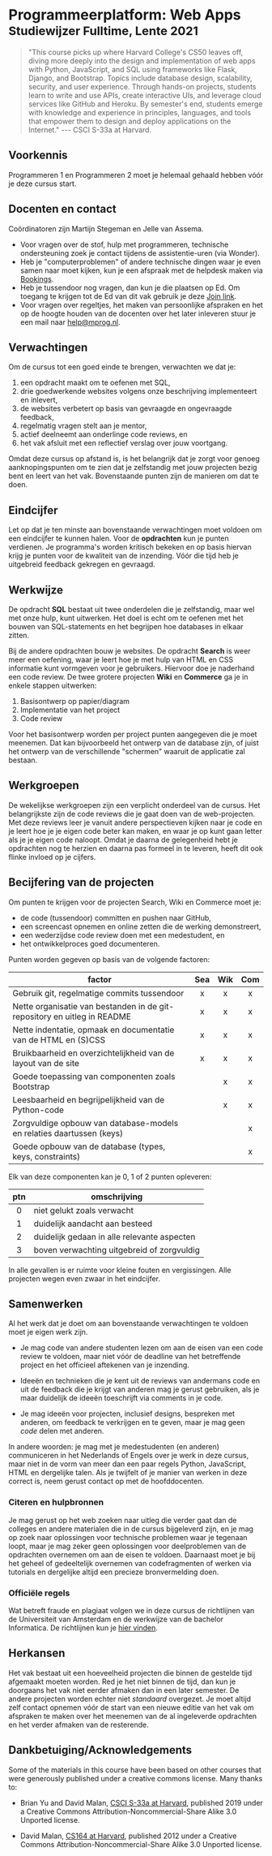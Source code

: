 # Programmeerplatform: Web Apps<br><small>Studiewijzer Fulltime, Lente 2021</small>

> "This course picks up where Harvard College's CS50 leaves off, diving more deeply into the design and implementation of web apps with Python, JavaScript, and SQL using frameworks like Flask, Django, and Bootstrap. Topics include database design, scalability, security, and user experience. Through hands-on projects, students learn to write and use APIs, create interactive UIs, and leverage cloud services like GitHub and Heroku. By semester's end, students emerge with knowledge and experience in principles, languages, and tools that empower them to design and deploy applications on the Internet." --- CSCI S-33a at Harvard.


## Voorkennis

Programmeren 1 en Programmeren 2 moet je helemaal gehaald hebben vóór je deze cursus start.


## Docenten en contact

Coördinatoren zijn Martijn Stegeman en Jelle van Assema.

- Voor vragen over de stof, hulp met programmeren, technische ondersteuning zoek je contact tijdens de assistentie-uren (via Wonder).
- Heb je "computerproblemen" of andere technische dingen waar je even samen naar moet kijken, kun je een afspraak met de helpdesk maken via [Bookings](https://outlook.office365.com/owa/calendar/Programmeerbalie@Amsuni.onmicrosoft.com/bookings/s/eZ-DCn7rb0aul2G7UyseaA2).
- Heb je tussendoor nog vragen, dan kun je die plaatsen op Ed. Om toegang te krijgen tot de Ed van dit vak gebruik je deze [Join link](https://edstem.org/us/join/5m2rPr).
- Voor vragen over regeltjes, het maken van persoonlijke afspraken en het op de hoogte houden van de docenten over het later inleveren stuur je een mail naar <help@mprog.nl>.


## Verwachtingen

Om de cursus tot een goed einde te brengen, verwachten we dat je:

1. een opdracht maakt om te oefenen met SQL,
1. drie goedwerkende websites volgens onze beschrijving implementeert en inlevert,
1. de websites verbetert op basis van gevraagde en ongevraagde feedback,
1. regelmatig vragen stelt aan je mentor,
1. actief deelneemt aan onderlinge code reviews, en
1. het vak afsluit met een reflectief verslag over jouw voortgang.

Omdat deze cursus op afstand is, is het belangrijk dat je zorgt voor genoeg aanknopingspunten om te zien dat je zelfstandig met jouw projecten bezig bent en leert van het vak. Bovenstaande punten zijn de manieren om dat te doen.


## Eindcijfer

Let op dat je ten minste aan bovenstaande verwachtingen moet voldoen om een eindcijfer te kunnen halen. Voor de **opdrachten** kun je punten verdienen. Je programma's worden kritisch bekeken en op basis hiervan krijg je punten voor de kwaliteit van de inzending. Vóór die tijd heb je uitgebreid feedback gekregen en gevraagd.


## Werkwijze

De opdracht **SQL** bestaat uit twee onderdelen die je zelfstandig, maar wel met onze hulp, kunt uitwerken. Het doel is echt om te oefenen met het bouwen van SQL-statements en het begrijpen hoe databases in elkaar zitten.

Bij de andere opdrachten bouw je websites. De opdracht **Search** is weer meer een oefening, waar je leert hoe je met hulp van HTML en CSS informatie kunt vormgeven voor je gebruikers. Hiervoor doe je naderhand een code review. De twee grotere projecten **Wiki** en **Commerce** ga je in enkele stappen uitwerken:

1. Basisontwerp op papier/diagram
2. Implementatie van het project
3. Code review

Voor het basisontwerp worden per project punten aangegeven die je moet meenemen. Dat kan bijvoorbeeld het ontwerp van de database zijn, of juist het ontwerp van de verschillende "schermen" waaruit de applicatie zal bestaan. 


## Werkgroepen

De wekelijkse werkgroepen zijn een verplicht onderdeel van de cursus. Het belangrijkste zijn de code reviews die je gaat doen van de web-projecten. Met deze reviews leer je vanuit andere perspectieven kijken naar je code en je leert hoe je je eigen code beter kan maken, en waar je op kunt gaan letter als je je eigen code naloopt. Omdat je daarna de gelegenheid hebt je opdrachten nog te herzien en daarna pas formeel in te leveren, heeft dit ook flinke invloed op je cijfers.


## Becijfering van de projecten

Om punten te krijgen voor de projecten Search, Wiki en Commerce moet je:

- de code (tussendoor) committen en pushen naar GitHub,
- een screencast opnemen en online zetten die de werking demonstreert,
- een wederzijdse code review doen met een medestudent, en
- het ontwikkelproces goed documenteren.

Punten worden gegeven op basis van de volgende factoren:

| factor                                                                   | Sea | Wik | Com |
| ------------------------------------------------------------------------ | :-: | :-: | :-: |
| Gebruik git, regelmatige commits tussendoor                              |  x  |  x  |  x  |
| Nette organisatie van bestanden in de git-repository en uitleg in README |  x  |  x  |  x  |
| Nette indentatie, opmaak en documentatie van de HTML en (S)CSS           |  x  |  x  |  x  |
| Bruikbaarheid en overzichtelijkheid van de layout van de site            |  x  |  x  |  x  |
| Goede toepassing van componenten zoals Bootstrap                         |     |  x  |  x  |
| Leesbaarheid en begrijpelijkheid van de Python-code                      |     |  x  |  x  |
| Zorgvuldige opbouw van database-models en relaties daartussen (keys)     |     |     |  x  |
| Goede opbouw van de database (types, keys, constraints)                  |     |     |  x  |

Elk van deze componenten kan je 0, 1 of 2 punten opleveren:

| ptn | omschrijving                                |
| :-: | ------------------------------------------- |
|  0  | niet gelukt zoals verwacht                  |
|  1  | duidelijk aandacht aan besteed              |
|  2  | duidelijk gedaan in alle relevante aspecten |
|  3  | boven verwachting uitgebreid of zorgvuldig  |

In alle gevallen is er ruimte voor kleine fouten en vergissingen. Alle projecten wegen even zwaar in het eindcijfer.


## Samenwerken

Al het werk dat je doet om aan bovenstaande verwachtingen te voldoen moet je eigen werk zijn.

- Je mag code van andere studenten lezen om aan de eisen van een code review te voldoen, maar niet vóór de deadline van het betreffende project en het officieel aftekenen van je inzending.

- Ideeën en technieken die je kent uit de reviews van andermans code en uit de feedback die je krijgt van anderen mag je gerust gebruiken, als je maar duidelijk de ideeën toeschrijft via comments in je code.

- Je mag ideeën voor projecten, inclusief designs, bespreken met anderen, om feedback te verkrijgen en te geven, maar je mag geen *code* delen met anderen.

In andere woorden: je mag met je medestudenten (en anderen) communiceren in het Nederlands of Engels over je werk in deze cursus, maar niet in de vorm van meer dan een paar regels Python, JavaScript, HTML en dergelijke talen. Als je twijfelt of je manier van werken in deze correct is, neem gerust contact op met de hoofddocenten.


### Citeren en hulpbronnen

Je mag gerust op het web zoeken naar uitleg die verder gaat dan de colleges en andere materialen die in de cursus bijgeleverd zijn, en je mag op zoek naar oplossingen voor technische problemen waar je tegenaan loopt, maar je mag zeker geen oplossingen voor deelproblemen van de opdrachten overnemen om aan de eisen te voldoen. Daarnaast moet je bij het geheel of gedeeltelijk overnemen van codefragmenten of werken via tutorials en dergelijke altijd een precieze bronvermelding doen.


### Officiële regels

Wat betreft fraude en plagiaat volgen we in deze cursus de richtlijnen van de Universiteit van Amsterdam en de werkwijze van de bachelor Informatica. De richtlijnen kun je [hier vinden].

[hier vinden]: http://student.uva.nl/az/a-z-lijst/a-z-lijst/content/folder/fraude-plagiaat-en-bronvermelding/plagiaat-en-fraude.html


## Herkansen

Het vak bestaat uit een hoeveelheid projecten die binnen de gestelde tijd afgemaakt moeten worden. Red je het niet binnen de tijd, dan kun je doorgaans het vak niet eerder afmaken dan in een later semester. De andere projecten worden echter niet *standaard* overgezet. Je moet altijd zelf contact opnemen vóór de start van een nieuwe editie van het vak om afspraken te maken over het meenemen van de al ingeleverde opdrachten en het verder afmaken van de resterende.


## Dankbetuiging/Acknowledgements

Some of the materials in this course have been based on other courses that were generously published under a creative commons license. Many thanks to:

- Brian Yu and David Malan, [CSCI S-33a at Harvard](https://cs50.harvard.edu/extension/web/2019/spring/syllabus/), published 2019 under a Creative Commons Attribution-Noncommercial-Share Alike 3.0 Unported license.

- David Malan, [CS164 at Harvard](http://cs164.tv/2012/spring/), published 2012 under a Creative Commons Attribution-Noncommercial-Share Alike 3.0 Unported license.
